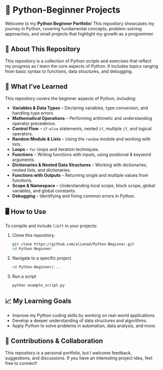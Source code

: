# 🐍 Python-Beginner Projects
Welcome to my **Python Beginner Portfolio**! This repository showcases my journey in Python, covering fundamental concepts, problem-solving approaches, and small projects that highlight my growth as a programmer.


## 🚀 About This Repository
This repository is a collection of Python scripts and exercises that reflect my progress as I learn the core aspects of Python. 
It includes topics ranging from basic syntax to functions, data structures, and debugging.


## 📂 What I’ve Learned

This repository covers the beginner aspects of Python, including:

- **Variables & Data Types** – Declaring variables, type conversion, and handling type errors.
- **Mathematical Operations** – Performing arithmetic and understanding operator precedence.
- **Control Flow** – `if-else` statements, nested `if`, multiple `if`, and logical operators.
- **Random Module & Lists** – Using the `random` module and working with lists.
- **Loops** – `for` loops and iteration techniques.
- **Functions** – Writing functions with inputs, using positional & keyword arguments.
- **Dictionaries & Nested Data Structures** – Working with dictionaries, nested lists, and dictionaries.
- **Functions with Outputs** – Returning single and multiple values from functions.
- **Scope & Namespace** – Understanding local scope, block scope, global variables, and global constants.
- **Debugging** – Identifying and fixing common errors in Python.


## 🖥️ How to Use
To compile and include `libft` in your projects:

1. Clone this repository.
   ```bash
   git clone https://github.com/alianad/Python-Beginner.git
   cd Python-Beginner

2. Navigate to a specific project
   ```bash
   cd Python-Beginner/...

3. Run a script
   ```bash
   python example_script.py


## 📈 My Learning Goals
- Improve my Python coding skills by working on real-world applications.
- Develop a deeper understanding of data structures and algorithms.
- Apply Python to solve problems in automation, data analysis, and more.


## 🤝 Contributions & Collaboration
This repository is a personal portfolio, but I welcome feedback, suggestions, and discussions. If you have an interesting project idea, feel free to connect!

